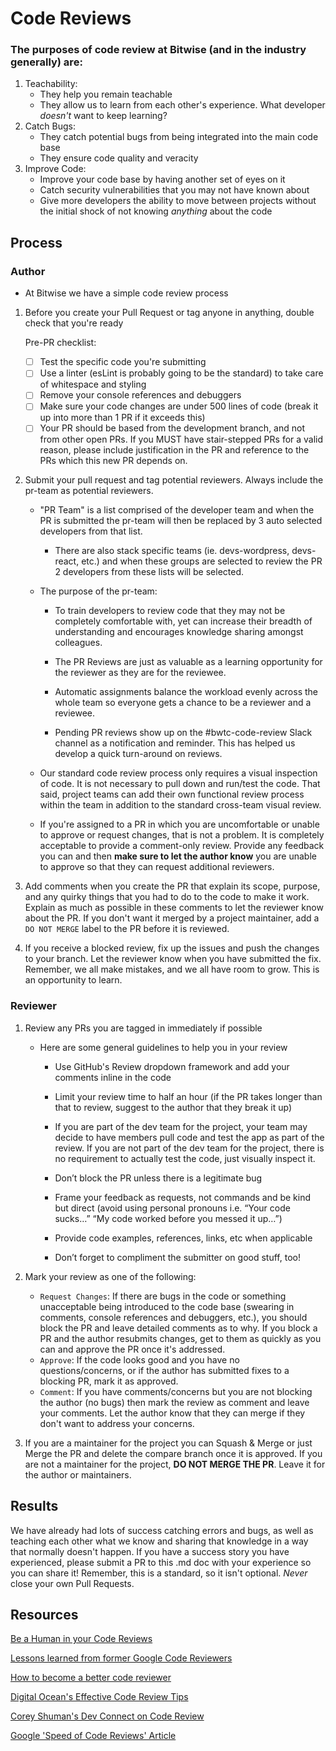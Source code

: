# Code Reviews

### The purposes of code review at Bitwise (and in the industry generally) are:

1. Teachability:
   - They help you remain teachable
   - They allow us to learn from each other's experience. What developer _doesn't_ want to keep learning?
2. Catch Bugs:
   - They catch potential bugs from being integrated into the main code base
   - They ensure code quality and veracity
3. Improve Code:
   - Improve your code base by having another set of eyes on it
   - Catch security vulnerabilities that you may not have known about
   - Give more developers the ability to move between projects without the initial shock of not knowing _anything_ about the code

## Process

### Author

- At Bitwise we have a simple code review process

1. Before you create your Pull Request or tag anyone in anything, double check that you're ready

   Pre-PR checklist:

   - [ ] Test the specific code you're submitting
   - [ ] Use a linter (esLint is probably going to be the standard) to take care of whitespace and styling
   - [ ] Remove your console references and debuggers
   - [ ] Make sure your code changes are under 500 lines of code (break it up into more than 1 PR if it exceeds this)
   - [ ] Your PR should be based from the development branch, and not from other open PRs. If you MUST have stair-stepped PRs for a valid reason, please include justification in the PR and reference to the PRs which this new PR depends on.

2. Submit your pull request and tag potential reviewers. Always include the pr-team as potential reviewers.

   - "PR Team" is a list comprised of the developer team and when the PR is submitted the pr-team will then be replaced by 3 auto selected developers from that list.

     - There are also stack specific teams (ie. devs-wordpress, devs-react, etc.) and when these groups are selected to review the PR 2 developers from these lists will be selected.

   - The purpose of the pr-team:

     - To train developers to review code that they may not be completely comfortable with, yet can increase their breadth of understanding and encourages knowledge sharing amongst colleagues.

     - The PR Reviews are just as valuable as a learning opportunity for the reviewer as they are for the reviewee.

     - Automatic assignments balance the workload evenly across the whole team so everyone gets a chance to be a reviewer and a reviewee.

     - Pending PR reviews show up on the #bwtc-code-review Slack channel as a notification and reminder. This has helped us develop a quick turn-around on reviews.

   - Our standard code review process only requires a visual inspection of code. It is not necessary to pull down and run/test the code. That said, project teams can add their own functional review process within the team in addition to the standard cross-team visual review.

   - If you're assigned to a PR in which you are uncomfortable or unable to approve or request changes, that is not a problem. It is completely acceptable to provide a comment-only review. Provide any feedback you can and then **make sure to let the author know** you are unable to approve so that they can request additional reviewers.

3. Add comments when you create the PR that explain its scope, purpose, and any quirky things that you had to do to the code to make it work. Explain as much as possible in these comments to let the reviewer know about the PR. If you don't want it merged by a project maintainer, add a `DO NOT MERGE` label to the PR before it is reviewed.

4. If you receive a blocked review, fix up the issues and push the changes to your branch. Let the reviewer know when you have submitted the fix. Remember, we all make mistakes, and we all have room to grow. This is an opportunity to learn.

### Reviewer

1. Review any PRs you are tagged in immediately if possible

   - Here are some general guidelines to help you in your review

     - Use GitHub's Review dropdown framework and add your comments inline in the code

     - Limit your review time to half an hour (if the PR takes longer than that to review, suggest to the author that they break it up)

     - If you are part of the dev team for the project, your team may decide to have members pull code and test the app as part of the review. If you are not part of the dev team for the project, there is no requirement to actually test the code, just visually inspect it.

     - Don’t block the PR unless there is a legitimate bug

     - Frame your feedback as requests, not commands and be kind but direct (avoid using personal pronouns i.e. “Your code sucks…” “My code worked before you messed it up…”)

     - Provide code examples, references, links, etc when applicable

     - Don’t forget to compliment the submitter on good stuff, too!

2. Mark your review as one of the following:

   - `Request Changes`: If there are bugs in the code or something unacceptable being introduced to the code base (swearing in comments, console references and debuggers, etc.), you should block the PR and leave detailed comments as to why. If you block a PR and the author resubmits changes, get to them as quickly as you can and approve the PR once it's addressed.
   - `Approve`: If the code looks good and you have no questions/concerns, or if the author has submitted fixes to a blocking PR, mark it as approved.
   - `Comment`: If you have comments/concerns but you are not blocking the author (no bugs) then mark the review as comment and leave your comments. Let the author know that they can merge if they don't want to address your concerns.

3. If you are a maintainer for the project you can Squash & Merge or just Merge the PR and delete the compare branch once it is approved. If you are not a maintainer for the project, **DO NOT MERGE THE PR**. Leave it for the author or maintainers.

## Results

We have already had lots of success catching errors and bugs, as well as teaching each other what we know and sharing that knowledge in a way that normally doesn't happen. If you have a success story you have experienced, please submit a PR to this .md doc with your experience so you can share it!
Remember, this is a standard, so it isn't optional. _Never_ close your own Pull Requests.

## Resources

[Be a Human in your Code Reviews](https://mtlynch.io/human-code-reviews-1/)

[Lessons learned from former Google Code Reviewers](https://blog.fullstory.com/what-we-learned-from-google-code-reviews-arent-just-for-catching-bugs/)

[How to become a better code reviewer](https://blog.asana.com/2016/12/7-ways-to-uplevel-your-code-review-skills/)

[Digital Ocean's Effective Code Review Tips](https://blog.digitalocean.com/how-to-conduct-effective-code-reviews/)

[Corey Shuman's Dev Connect on Code Review](https://playback.lifesize.com/#/publicvideo/9a9229d2-22b1-40db-9e8e-26308225128d?vcpubtoken=910e3bbe-cc9e-489d-b844-afe87baaccaa)

[Google 'Speed of Code Reviews' Article](https://google.github.io/eng-practices/review/reviewer/speed.html)
